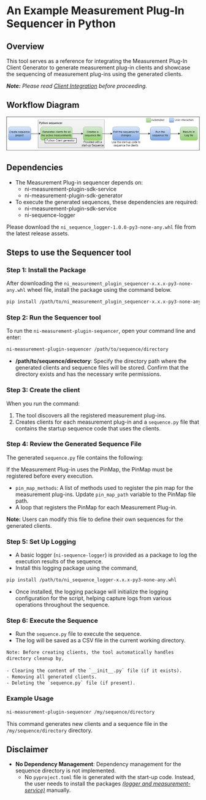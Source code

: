 # An Example Measurement Plug-In Sequencer in Python

## Overview

This tool serves as a reference for integrating the Measurement Plug-In Client Generator to generate measurement plug-in clients and showcase the sequencing of measurement plug-ins using the generated clients.

***Note:** Please read [Client Integration](/ClientIntegration.md) before proceeding.*

## Workflow Diagram

![sequencer-example-workflow-diagram](/docs/images/sequencer-example-workflow-diagram.png)

## Dependencies

- The Measurement Plug-in sequencer depends on:
  - ni-measurement-plugin-sdk-service
  - ni-measurement-plugin-sdk-generator
- To execute the generated sequences, these dependencies are required:
  - ni-measurement-plugin-sdk-service
  - ni-sequence-logger

Please download the `ni_sequence_logger-1.0.0-py3-none-any.whl` file from the latest release assets.

## Steps to use the Sequencer tool

### Step 1: Install the Package

After downloading the `ni_measurement_plugin_sequencer-x.x.x-py3-none-any.whl` wheel file, install the package using the command below.

```bash
pip install /path/to/ni_measurement_plugin_sequencer-x.x.x-py3-none-any.whl
```

### Step 2: Run the Sequencer tool

To run the `ni-measurement-plugin-sequencer`, open your command line and enter:

```bash
ni-measurement-plugin-sequencer /path/to/sequence/directory
```

- **/path/to/sequence/directory**: Specify the directory path where the generated clients and sequence files will be stored. Confirm that the directory exists and has the necessary write permissions.

### Step 3: Create the client

When you run the command:

1. The tool discovers all the registered measurement plug-ins.
2. Creates clients for each measurement plug-in and a `sequence.py` file that contains the startup sequence code that uses the clients.

### Step 4: Review the Generated Sequence File

The generated `sequence.py` file contains the following:

If the Measurement Plug-in uses the PinMap, the PinMap must be registered before every execution.

- `pin_map_methods`: A list of methods used to register the pin map for the measurement plug-ins. Update `pin_map_path` variable to the PinMap file path.
- A loop that registers the PinMap for each Measurement Plug-in.

**Note:** Users can modify this file to define their own sequences for the generated clients.

### Step 5: Set Up Logging

- A basic logger (`ni-sequence-logger`) is provided as a package to log the execution results of the sequence.
- Install this logging package using the command,

 ```bash
 pip install /path/to/ni_sequence_logger-x.x.x-py3-none-any.whl
 ```

- Once installed, the logging package will initialize the logging configuration for the script, helping capture logs from various operations throughout the sequence.

### Step 6: Execute the Sequence

- Run the `sequence.py` file to execute the sequence.
- The log will be saved as a CSV file in the current working directory.

```text
Note: Before creating clients, the tool automatically handles directory cleanup by,

- Clearing the content of the `__init__.py` file (if it exists).
- Removing all generated clients.
- Deleting the `sequence.py` file (if present).
```

### Example Usage

```bash
ni-measurement-plugin-sequencer /my/sequence/directory
```

This command generates new clients and a sequence file in the `/my/sequence/directory` directory.

## Disclaimer

- **No Dependency Management**: Dependency management for the sequence directory is not implemented.
  - No `pyproject.toml` file is generated with the start-up code. Instead, the user needs to install the packages *[(logger and measurement-service)](#dependencies)* manually.
